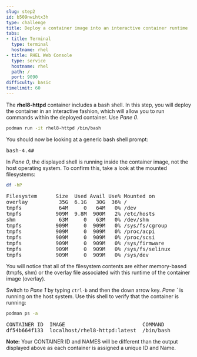 ```yaml
---
slug: step2
id: b509nwihtx3h
type: challenge
title: Deploy a container image into an interactive container runtime
tabs:
- title: Terminal
  type: terminal
  hostname: rhel
- title: RHEL Web Console
  type: service
  hostname: rhel
  path: /
  port: 9090
difficulty: basic
timelimit: 60
---
```

The __rhel8-httpd__ container includes a bash shell.  In this step, you will
deploy the container in an interactive fashion, which will allow you to run commands within the deployed container. Use *Pane 0*.

```bash
podman run -it rhel8-httpd /bin/bash
```

You should now be looking at a generic bash shell prompt:
<pre class="file">
bash-4.4#
</pre>

In *Pane 0*, the displayed shell is running inside the container image, not the host operating system.  To confirm this, take a look at the mounted filesystems:

```bash
df -hP
```

<pre class="file">
Filesystem      Size  Used Avail Use% Mounted on
overlay          35G  6.1G   30G  36% /
tmpfs            64M     0   64M   0% /dev
tmpfs           909M  9.8M  900M   2% /etc/hosts
shm              63M     0   63M   0% /dev/shm
tmpfs           909M     0  909M   0% /sys/fs/cgroup
tmpfs           909M     0  909M   0% /proc/acpi
tmpfs           909M     0  909M   0% /proc/scsi
tmpfs           909M     0  909M   0% /sys/firmware
tmpfs           909M     0  909M   0% /sys/fs/selinux
tmpfs           909M     0  909M   0% /sys/dev
</pre>

You will notice that all of the filesystem contents are either memory-based (tmpfs, shm) or the overlay file associated with this runtime of the container image (overlay).

Switch to *Pane 1* by typing `ctrl-b` and then the down arrow key.  *Pane `* is running on the host system.  Use this shell to verify that the container is running:

```bash
podman ps -a
```

<pre class="file">
CONTAINER ID  IMAGE                         COMMAND               CREATED         STATUS                    PORTS                   NAMES
df54b664f133  localhost/rhel8-httpd:latest  /bin/bash             34 seconds ago  Up 33 seconds ago                                 heuristic_cray
</pre>

__Note:__ Your CONTAINER ID and NAMES will be different than the output displayed above as each container is assigned a unique ID and Name.
